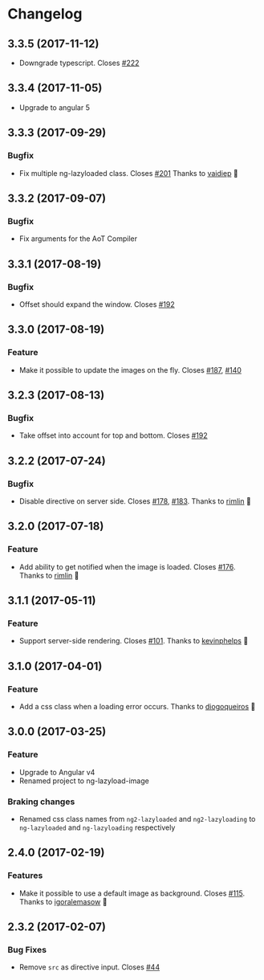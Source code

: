 # Changelog

## 3.3.5 (2017-11-12)

* Downgrade typescript. Closes [#222](https://github.com/tjoskar/ng-lazyload-image/issues/222)

## 3.3.4 (2017-11-05)

* Upgrade to angular 5

## 3.3.3 (2017-09-29)

### Bugfix
* Fix multiple ng-lazyloaded class. Closes [#201](https://github.com/tjoskar/ng-lazyload-image/issues/201) Thanks to [vaidiep](https://github.com/vaidiep) :tada:

## 3.3.2 (2017-09-07)

### Bugfix
* Fix arguments for the AoT Compiler

## 3.3.1 (2017-08-19)

### Bugfix
* Offset should expand the window. Closes [#192](https://github.com/tjoskar/ng-lazyload-image/issues/192)

## 3.3.0 (2017-08-19)

### Feature
* Make it possible to update the images on the fly. Closes [#187](https://github.com/tjoskar/ng-lazyload-image/issues/187), [#140](https://github.com/tjoskar/ng-lazyload-image/issues/140)

## 3.2.3 (2017-08-13)

### Bugfix
* Take offset into account for top and bottom. Closes [#192](https://github.com/tjoskar/ng-lazyload-image/issues/193)

## 3.2.2 (2017-07-24)

### Bugfix
* Disable directive on server side. Closes [#178](https://github.com/tjoskar/ng-lazyload-image/issues/178), [#183](https://github.com/tjoskar/ng-lazyload-image/issues/183). Thanks to [rimlin](https://github.com/rimlin) :tada:

## 3.2.0 (2017-07-18)

### Feature
* Add ability to get notified when the image is loaded. Closes [#176](https://github.com/tjoskar/ng-lazyload-image/issues/176). Thanks to [rimlin](https://github.com/rimlin) :tada:

## 3.1.1 (2017-05-11)

### Feature
* Support server-side rendering. Closes [#101](https://github.com/tjoskar/ng-lazyload-image/issues/101). Thanks to [kevinphelps](https://github.com/kevinphelps) :tada:

## 3.1.0 (2017-04-01)

### Feature
* Add a css class when a loading error occurs. Thanks to [diogoqueiros](https://github.com/diogoqueiros) :tada:

## 3.0.0 (2017-03-25)

### Feature
* Upgrade to Angular v4
* Renamed project to ng-lazyload-image

### Braking changes
* Renamed css class names from `ng2-lazyloaded` and `ng2-lazyloading` to `ng-lazyloaded` and `ng-lazyloading` respectively

## 2.4.0 (2017-02-19)

### Features
* Make it possible to use a default image as background. Closes [#115](https://github.com/tjoskar/ng-lazyload-image/issues/115). Thanks to [igoralemasow](https://github.com/igoralemasow) :tada:

## 2.3.2 (2017-02-07)

### Bug Fixes
* Remove `src` as directive input. Closes [#44](https://github.com/tjoskar/ng-lazyload-image/issues/44)
